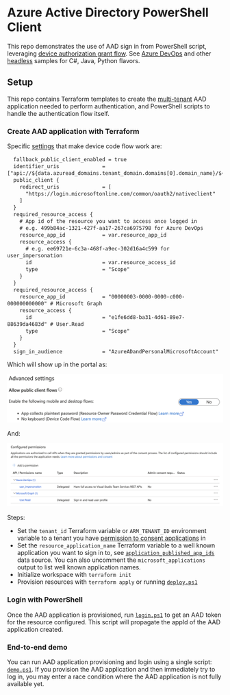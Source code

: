 # Azure Active Directory PowerShell Client

This repo demonstrates the use of AAD sign in from PowerShell script, leveraging [device authorization grant flow](https://learn.microsoft.com/azure/active-directory/develop/v2-oauth2-device-code). See [Azure DevOps](https://github.com/microsoft/azure-devops-auth-samples/tree/master/ManagedClientConsoleAppSample) and other [headless](https://learn.microsoft.com/azure/active-directory/develop/sample-v2-code#headless) samples for C#, Java, Python flavors.

## Setup
This repo contains Terraform templates to create the [multi-tenant](https://learn.microsoft.com/azure/active-directory/develop/howto-convert-app-to-be-multi-tenant) AAD application needed to perform authentication, and PowerShell scripts to handle the authentication flow itself.

### Create AAD application with Terraform
Specific [settings](terraform/modules/application/main.tf) that make device code flow work are:

```hcl
  fallback_public_client_enabled = true 
  identifier_uris              = ["api://${data.azuread_domains.tenant_domain.domains[0].domain_name}/${random_uuid.app_uri_identifier.result}"]
  public_client {
    redirect_uris              = [
      "https://login.microsoftonline.com/common/oauth2/nativeclient"
    ]
  }
  required_resource_access {
    # App id of the resource you want to access once logged in
    # e.g. 499b84ac-1321-427f-aa17-267ca6975798 for Azure DevOps
    resource_app_id            = var.resource_app_id
    resource_access {
      # e.g. ee69721e-6c3a-468f-a9ec-302d16a4c599 for user_impersonation
      id                       = var.resource_access_id
      type                     = "Scope"
    }
  }
  required_resource_access {
    resource_app_id            = "00000003-0000-0000-c000-000000000000" # Microsoft Graph
    resource_access {
      id                       = "e1fe6dd8-ba31-4d61-89e7-88639da4683d" # User.Read
      type                     = "Scope"
    }
  }
  sign_in_audience             = "AzureADandPersonalMicrosoftAccount"
```
Which will show up in the portal as:
<p align="center">
<img src="visuals/public-client.png" width="689">
</p>   
And:
<p align="center">
<img src="visuals/api-permissions.png" width="1033">
</p>   
Steps:  

- Set the `tenant_id` Terraform variable or `ARM_TENANT_ID` environment variable to a tenant you have [permission to consent applications](consent.md) in
- Set the `resource_application_name` Terraform variable to a well known application you want to sign in to, see [`application_published_app_ids`](https://registry.terraform.io/providers/hashicorp/azuread/latest/docs/data-sources/application_published_app_ids) data source. You can also uncomment the `microsoft_applications` output to list well known application names.
- Initialize workspace with `terraform init`
- Provision resources with `terraform apply` or running [`deploy.ps1`](scripts/deploy.ps1)

### Login with PowerShell
Once the AAD application is provisioned, run [`login.ps1`](scripts/login.ps1) to get an AAD token for the resource configured. This script will propagate the appId of the AAD application created.

### End-to-end demo
You can run AAD application provisioning and login using a single script: [`demo.ps1`](scripts/demo.ps1). If you provision the AAD application and then immediately try to log in, you may enter a race condition where the AAD application is not fully available yet.
